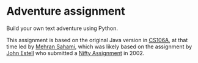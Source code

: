 # Adventure assignment

Build your own text adventure using Python.

This assignment is based on the original Java version in [CS106A](http://web.stanford.edu/class/cs106a/), at that time led by [Mehran Sahami](https://profiles.stanford.edu/mehran-sahami), which was likely based on the assignment by [John Estell](http://nifty.stanford.edu/2002/EstellNifty2002/) who submitted a [Nifty Assignment](http://nifty.stanford.edu) in 2002.
